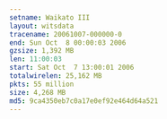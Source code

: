 ```yaml
---
setname: Waikato III
layout: witsdata
tracename: 20061007-000000-0
end: Sun Oct  8 00:00:03 2006
gzsize: 1,392 MB
len: 11:00:03
start: Sat Oct  7 13:00:01 2006
totalwirelen: 25,162 MB
pkts: 55 million
size: 4,268 MB
md5: 9ca4350eb7c0a17e0ef92e464d64a521
---
```

